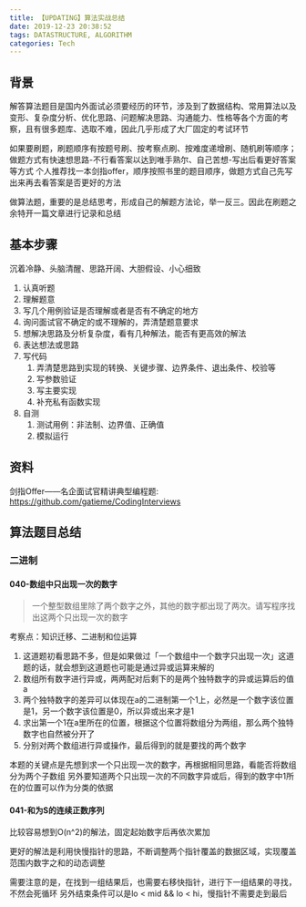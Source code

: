 ```yaml
---
title: 【UPDATING】算法实战总结
date: 2019-12-23 20:38:52
tags: DATASTRUCTURE, ALGORITHM
categories: Tech
---
```


## 背景

解答算法题目是国内外面试必须要经历的环节，涉及到了数据结构、常用算法以及变形、复杂度分析、优化思路、问题解决思路、沟通能力、性格等各个方面的考察，且有很多题库、选取不难，因此几乎形成了大厂固定的考试环节

如果要刷题，刷题顺序有按题号刷、按考察点刷、按难度递增刷、随机刷等顺序；做题方式有快速想思路-不行看答案以达到唯手熟尔、自己苦想-写出后看更好答案等方式
个人推荐找一本剑指offer，顺序按照书里的题目顺序，做题方式自己先写出来再去看答案是否更好的方法

做算法题，重要的是总结思考，形成自己的解题方法论，举一反三。因此在刷题之余特开一篇文章进行记录和总结

<!-- more -->

## 基本步骤

沉着冷静、头脑清醒、思路开阔、大胆假设、小心细致
1. 认真听题
2. 理解题意
3. 写几个用例验证是否理解或者是否有不确定的地方
4. 询问面试官不确定的或不理解的，弄清楚题意要求
5. 想解决思路及分析复杂度，看有几种解法，能否有更高效的解法
6. 表达想法或思路
7. 写代码
   1. 弄清楚思路到实现的转换、关键步骤、边界条件、退出条件、校验等
   2. 写参数验证
   3. 写主要实现
   4. 补充私有函数实现
8. 自测
   1. 测试用例：非法制、边界值、正确值
   2. 模拟运行

## 资料

剑指Offer——名企面试官精讲典型编程题: https://github.com/gatieme/CodingInterviews

## 算法题目总结

### 二进制

#### 040-数组中只出现一次的数字

> 一个整型数组里除了两个数字之外，其他的数字都出现了两次。请写程序找出这两个只出现一次的数字

考察点：知识迁移、二进制和位运算

1. 这道题初看思路不多，但是如果做过「一个数组中一个数字只出现一次」这道题的话，就会想到这道题也可能是通过异或运算来解的
2. 数组所有数字进行异或，两两配对后剩下的是两个独特数字的异或运算后的值a
3. 两个独特数字的差异可以体现在a的二进制第一个1上，必然是一个数字该位置是1，另一个数字该位置是0，所以异或出来才是1
4. 求出第一个1在a里所在的位置，根据这个位置将数组分为两组，那么两个独特数字也自然被分开了
5. 分别对两个数组进行异或操作，最后得到的就是要找的两个数字

本题的关键点是先想到求一个只出现一次的数字，再根据相同思路，看能否将数组分为两个子数组
另外要知道两个只出现一次的不同数字异或后，得到的数字中1所在的位置可以作为分类的依据

#### 041-和为S的连续正数序列

比较容易想到O(n^2)的解法，固定起始数字后再依次累加

更好的解法是利用快慢指针的思路，不断调整两个指针覆盖的数据区域，实现覆盖范围内数字之和的动态调整

需要注意的是，在找到一组结果后，也需要右移快指针，进行下一组结果的寻找，不然会死循环
另外结束条件可以是lo < mid && lo < hi，慢指针不需要走到最后
